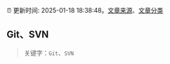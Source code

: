 :alarm_clock: 更新时间: 2025-01-18 18:38:48。[文章来源](/README.md)、[文章分类](/TAGS.md)

## Git、SVN


> 关键字：`Git`、`SVN`



